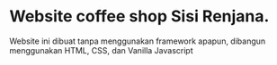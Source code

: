 # Website coffee shop Sisi Renjana.
Website ini dibuat tanpa menggunakan framework apapun, dibangun menggunakan HTML, CSS, dan Vanilla Javascript
